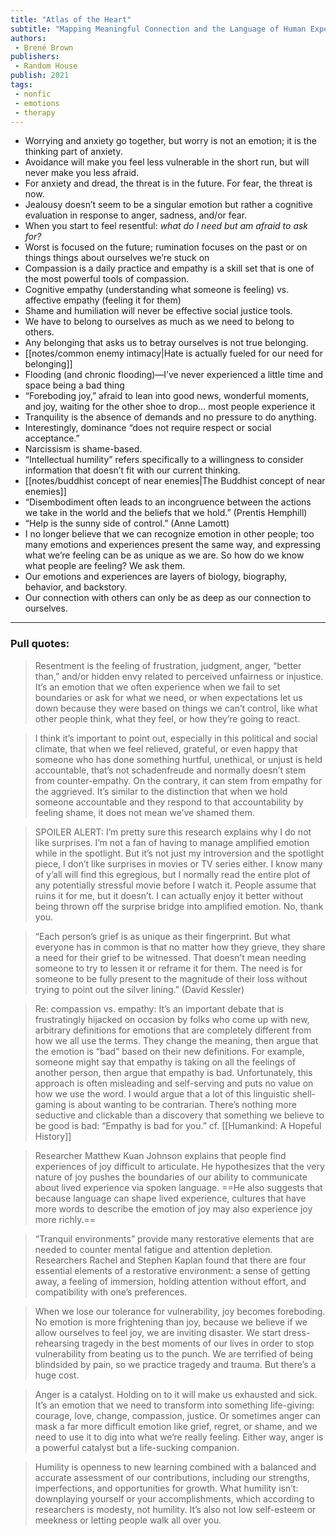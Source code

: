 ```yaml
---
title: "Atlas of the Heart"
subtitle: "Mapping Meaningful Connection and the Language of Human Experience"
authors:
 - Brené Brown
publishers:
 - Random House
publish: 2021
tags: 
 - nonfic
 - emotions
 - therapy
---
```


- Worrying and anxiety go together, but worry is not an emotion; it is the thinking part of anxiety.
- Avoidance will make you feel less vulnerable in the short run, but will never make you less afraid. 
- For anxiety and dread, the threat is in the future. For fear, the threat is now. 
- Jealousy doesn’t seem to be a singular emotion but rather a cognitive evaluation in response to anger, sadness, and/or fear. 
- When you start to feel resentful: *what do I need but am afraid to ask for?*
- Worst is focused on the future; rumination focuses on the past or on things things about ourselves we’re stuck on
- Compassion is a daily practice and empathy is a skill set that is one of the most powerful tools of compassion. 
- Cognitive empathy (understanding what someone is feeling) vs. affective empathy (feeling it for them)
- Shame and humiliation will never be effective social justice tools. 
- We have to belong to ourselves as much as we need to belong to others.
- Any belonging that asks us to betray ourselves is not true belonging.
- [[notes/common enemy intimacy|Hate is actually fueled for our need for belonging]]
- Flooding (and chronic flooding)—I’ve never experienced a little time and space being a bad thing
- “Foreboding joy,” afraid to lean into good news, wonderful moments, and joy, waiting for the other shoe to drop… most people experience it
- Tranquility is the absence of demands and no pressure to do anything.
- Interestingly, dominance “does not require respect or social acceptance.”
- Narcissism is shame-based.
- “Intellectual humility” refers specifically to a willingness to consider information that doesn’t fit with our current thinking.
- [[notes/buddhist concept of near enemies|The Buddhist concept of near enemies]]
- “Disembodiment often leads to an incongruence between the actions we take in the world and the beliefs that we hold.” (Prentis Hemphill)
- “Help is the sunny side of control.” (Anne Lamott)
- I no longer believe that we can recognize emotion in other people; too many emotions and experiences present the same way, and expressing what we’re feeling can be as unique as we are. So how do we know what people are feeling? We ask them. 
- Our emotions and experiences are layers of biology, biography, behavior, and backstory.
- Our connection with others can only be as deep as our connection to ourselves.

---
### Pull quotes:

> Resentment is the feeling of frustration, judgment, anger, “better than,” and/or hidden envy related to perceived unfairness or injustice. It’s an emotion that we often experience when we fail to set boundaries or ask for what we need, or when expectations let us down because they were based on things we can’t control, like what other people think, what they feel, or how they’re going to react.

> I think it’s important to point out, especially in this political and social climate, that when we feel relieved, grateful, or even happy that someone who has done something hurtful, unethical, or unjust is held accountable, that’s not schadenfreude and normally doesn’t stem from counter-empathy. On the contrary, it can stem from empathy for the aggrieved. It’s similar to the distinction that when we hold someone accountable and they respond to that accountability by feeling shame, it does not mean we’ve shamed them.

> SPOILER ALERT: I’m pretty sure this research explains why I do not like surprises. I’m not a fan of having to manage amplified emotion while in the spotlight. But it’s not just my introversion and the spotlight piece, I don’t like surprises in movies or TV series either. I know many of y’all will find this egregious, but I normally read the entire plot of any potentially stressful movie before I watch it. People assume that ruins it for me, but it doesn’t. I can actually enjoy it better without being thrown off the surprise bridge into amplified emotion. No, thank you.

> “Each person’s grief is as unique as their fingerprint. But what everyone has in common is that no matter how they grieve, they share a need for their grief to be witnessed.
> That doesn’t mean needing someone to try to lessen it or reframe it for them. The need is for someone to be fully present to the magnitude of their loss without trying to point out the silver lining.” (David Kessler)

> Re: compassion vs. empathy: It’s an important debate that is frustratingly hijacked on occasion by folks who come up with new, arbitrary definitions for emotions that are completely different from how we all use the terms. They change the meaning, then argue that the emotion is “bad” based on their new definitions. For example, someone might say that empathy is taking on all the feelings of another person, then argue that empathy is bad. Unfortunately, this approach is often misleading and self-serving and puts no value on how we use the word. I would argue that a lot of this linguistic shell-gaming is about wanting to be contrarian. There’s nothing more seductive and clickable than a discovery that something we believe to be good is bad: “Empathy is bad for you.” cf. [[Humankind: A Hopeful History]]

> Researcher Matthew Kuan Johnson explains that people find experiences of joy difficult to articulate. He hypothesizes that the very nature of joy pushes the boundaries of our ability to communicate about lived experience via spoken language. ==He also suggests that because language can shape lived experience, cultures that have more words to describe the emotion of joy may also experience joy more richly.==

> “Tranquil environments” provide many restorative elements that are needed to counter mental fatigue and attention depletion. Researchers Rachel and Stephen Kaplan found that there are four essential elements of a restorative environment: a sense of getting away, a feeling of immersion, holding attention without effort, and compatibility with one’s preferences.

> When we lose our tolerance for vulnerability, joy becomes foreboding. No emotion is more frightening than joy, because we believe if we allow ourselves to feel joy, we are inviting disaster. We start dress-rehearsing tragedy in the best moments of our lives in order to stop vulnerability from beating us to the punch. We are terrified of being blindsided by pain, so we practice tragedy and trauma. But there’s a huge cost.

> Anger is a catalyst. Holding on to it will make us exhausted and sick. It’s an emotion that we need to transform into something life-giving: courage, love, change, compassion, justice.
> Or sometimes anger can mask a far more difficult emotion like grief, regret, or shame, and we need to use it to dig into what we’re really feeling. Either way, anger is a powerful catalyst but a life-sucking companion.

> Humility is openness to new learning combined with a balanced and accurate assessment of our contributions, including our strengths, imperfections, and opportunities for growth.
> What humility isn’t: downplaying yourself or your accomplishments, which according to researchers is modesty, not humility. It’s also not low self-esteem or meekness or letting people walk all over you.

